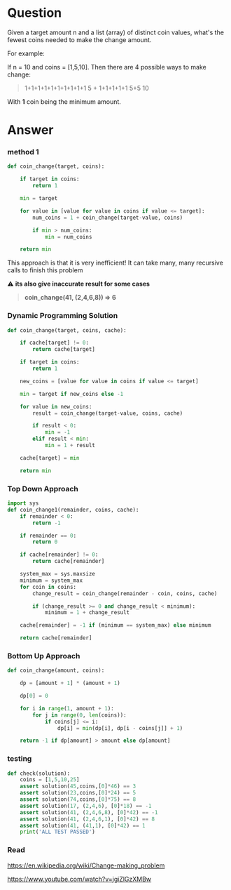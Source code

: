 # Question
Given a target amount n and a list (array) of distinct coin values, what's the fewest coins needed to make the change amount.

For example:

If n = 10 and coins = [1,5,10]. Then there are 4 possible ways to make change:

> 1+1+1+1+1+1+1+1+1+1
> 5 + 1+1+1+1+1
> 5+5
> 10

With **1** coin being the minimum amount.
# Answer
### method 1
```python
def coin_change(target, coins):

    if target in coins:
        return 1

    min = target

    for value in [value for value in coins if value <= target]:
        num_coins = 1 + coin_change(target-value, coins)

        if min > num_coins:
            min = num_coins

    return min
```
This approach is that it is very inefficient! It can take many, many recursive calls to finish this problem

:warning: **its also give inaccurate result for some cases**
> **coin_change(41, (2,4,6,8)) => 6**

### Dynamic Programming Solution
```python
def coin_change(target, coins, cache):

    if cache[target] != 0:
        return cache[target]

    if target in coins:
        return 1

    new_coins = [value for value in coins if value <= target]

    min = target if new_coins else -1

    for value in new_coins:
        result = coin_change(target-value, coins, cache)

        if result < 0:
            min = -1
        elif result < min:
            min = 1 + result

    cache[target] = min

    return min

```

### Top Down Approach
```python
import sys
def coin_change1(remainder, coins, cache):
    if remainder < 0:
        return -1

    if remainder == 0:
        return 0

    if cache[remainder] != 0:
        return cache[remainder]

    system_max = sys.maxsize
    minimum = system_max
    for coin in coins:
        change_result = coin_change(remainder - coin, coins, cache)

        if (change_result >= 0 and change_result < minimum):
            minimum = 1 + change_result

    cache[remainder] = -1 if (minimum == system_max) else minimum

    return cache[remainder]
```

### Bottom Up Approach
```python
def coin_change(amount, coins):

    dp = [amount + 1] * (amount + 1)

    dp[0] = 0

    for i in range(1, amount + 1):
        for j in range(0, len(coins)):
            if coins[j] <= i:
                dp[i] = min(dp[i], dp[i - coins[j]] + 1)

    return -1 if dp[amount] > amount else dp[amount]
```

### testing

```python
def check(solution):
    coins = [1,5,10,25]
    assert solution(45,coins,[0]*46) == 3
    assert solution(23,coins,[0]*24) == 5
    assert solution(74,coins,[0]*75) == 8
    assert solution(17, (2,4,6), [0]*18) == -1
    assert solution(41, (2,4,6,8), [0]*42) == -1
    assert solution(41, (2,4,6,1), [0]*42) == 8
    assert solution(41, (41,1), [0]*42) == 1
    print('ALL TEST PASSED')
```

### Read
https://en.wikipedia.org/wiki/Change-making_problem

https://www.youtube.com/watch?v=jgiZlGzXMBw

